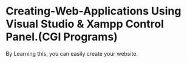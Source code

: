 # Creating-Web-Applications Using Visual Studio & Xampp Control Panel.(CGI Programs)

By Learning this, you can easily create your website.
